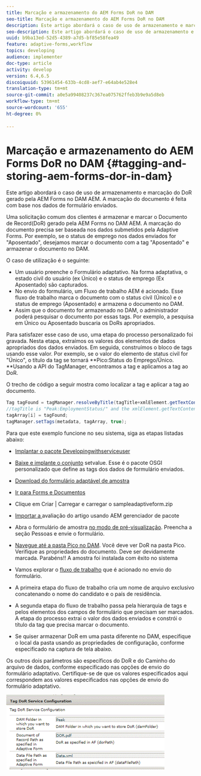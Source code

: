 ```yaml
---
title: Marcação e armazenamento do AEM Forms DoR no DAM
seo-title: Marcação e armazenamento do AEM Forms DoR no DAM
description: Este artigo abordará o caso de uso de armazenamento e marcação do DoR gerado pela AEM Forms no DAM AEM. A marcação do documento é feita com base nos dados de formulário enviados.
seo-description: Este artigo abordará o caso de uso de armazenamento e marcação do DoR gerado pela AEM Forms no DAM AEM. A marcação do documento é feita com base nos dados de formulário enviados.
uuid: b9ba13ed-52d5-4389-a7d5-bf85e58fea49
feature: adaptive-forms,workflow
topics: developing
audience: implementer
doc-type: article
activity: develop
version: 6.4,6.5
discoiquuid: 53961454-633b-4cd8-aef7-e64ab4e528e4
translation-type: tm+mt
source-git-commit: a0e5a99408237c367ea075762ffeb3b9e9a5d8eb
workflow-type: tm+mt
source-wordcount: '655'
ht-degree: 0%

---
```



# Marcação e armazenamento do AEM Forms DoR no DAM {#tagging-and-storing-aem-forms-dor-in-dam}

Este artigo abordará o caso de uso de armazenamento e marcação do DoR gerado pela AEM Forms no DAM AEM. A marcação do documento é feita com base nos dados de formulário enviados.

Uma solicitação comum dos clientes é armazenar e marcar o Documento de Record(DoR) gerado pela AEM Forms no DAM AEM. A marcação do documento precisa ser baseada nos dados submetidos pela Adaptive Forms. Por exemplo, se o status de emprego nos dados enviados for &quot;Aposentado&quot;, desejamos marcar o documento com a tag &quot;Aposentado&quot; e armazenar o documento no DAM.

O caso de utilização é o seguinte:

* Um usuário preenche o Formulário adaptativo. Na forma adaptativa, o estado civil do usuário (ex Único) e o status de emprego (Ex Aposentado) são capturados.
* No envio do formulário, um Fluxo de trabalho AEM é acionado. Esse fluxo de trabalho marca o documento com o status civil (Único) e o status de emprego (Aposentado) e armazena o documento no DAM.
* Assim que o documento for armazenado no DAM, o administrador poderá pesquisar o documento por essas tags. Por exemplo, a pesquisa em Único ou Aposentado buscaria os DoRs apropriados.

Para satisfazer esse caso de uso, uma etapa do processo personalizado foi gravada. Nesta etapa, extraímos os valores dos elementos de dados apropriados dos dados enviados. Em seguida, construímos o bloco de tags usando esse valor. Por exemplo, se o valor do elemento de status civil for &quot;Único&quot;, o título da tag se tornará **Pico:Status do Emprego/Único. **Usando a API do TagManager, encontramos a tag e aplicamos a tag ao DoR.

O trecho de código a seguir mostra como localizar a tag e aplicar a tag ao documento.

```java
Tag tagFound = tagManager.resolveByTitle(tagTitle+xmlElement.getTextContent());
//tagTitle is "Peak:EmploymentStatus/" and the xmlElement.getTextContent() will return the value Single. So the tag title becomes Peak:EmploymentStatus/Single. Once the tag is found we put the tag in array and apply the tags to the resource as shown below
tagArray[i] = tagFound;
tagManager.setTags(metadata, tagArray, true);
```

Para que este exemplo funcione no seu sistema, siga as etapas listadas abaixo:
* [Implantar o pacote Developingwithserviceuser](/help/forms/assets/common-osgi-bundles/DevelopingWithServiceUser.jar)

* [Baixe e implante o conjunto](/help/forms/assets/common-osgi-bundles/SetValueApp.core-1.0-SNAPSHOT.jar) setvalue. Esse é o pacote OSGI personalizado que define as tags dos dados de formulário enviados.

* [Download do formulário adaptável de amostra](assets/tag-and-store-in-dam-assets.zip)

* [Ir para Forms e Documentos](http://localhost:4502/aem/forms.html/content/dam/formsanddocuments)

* Clique em Criar | Carregar e carregar o sampleadaptiveform.zip

* [Importar a ](assets/tag-and-store-in-dam-assets.zip) avaliação do artigo usando AEM gerenciador de pacote
* Abra o formulário de amostra [no modo de pré-visualização](http://localhost:4502/content/dam/formsanddocuments/summit/peakform/jcr:content?wcmmode=disabled). Preencha a seção Pessoas e envie o formulário.
* [Navegue até a pasta Pico no DAM](http://localhost:4502/assets.html/content/dam/Peak). Você deve ver DoR na pasta Pico. Verifique as propriedades do documento. Deve ser devidamente marcada.
Parabéns!! A amostra foi instalada com êxito no sistema

* Vamos explorar o [fluxo de trabalho](http://localhost:4502/editor.html/conf/global/settings/workflow/models/TagAndStoreDoRinDAM.html) que é acionado no envio do formulário.
* A primeira etapa do fluxo de trabalho cria um nome de arquivo exclusivo concatenando o nome do candidato e o país de residência.
* A segunda etapa do fluxo de trabalho passa pela hierarquia de tags e pelos elementos dos campos de formulário que precisam ser marcados. A etapa do processo extrai o valor dos dados enviados e constrói o título da tag que precisa marcar o documento.
* Se quiser armazenar DoR em uma pasta diferente no DAM, especifique o local da pasta usando as propriedades de configuração, conforme especificado na captura de tela abaixo.

Os outros dois parâmetros são específicos do DoR e do Caminho do arquivo de dados, conforme especificado nas opções de envio do formulário adaptativo. Certifique-se de que os valores especificados aqui correspondem aos valores especificados nas opções de envio do formulário adaptativo.

![Dor de tag](assets/tag_dor_service_configuration.gif)

